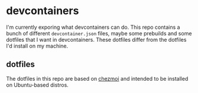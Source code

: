 # devcontainers

I'm currently exporing what devcontainers can do. This repo contains a bunch of different `devcontainer.json` files, maybe some prebuilds and some dotfiles that I want in devcontainers. These dotfiles differ from the dotfiles I'd install on my machine.

## dotfiles

The dotfiles in this repo are based on [chezmoi](https://chezmoi.io) and intended to be installed on Ubuntu-based distros.